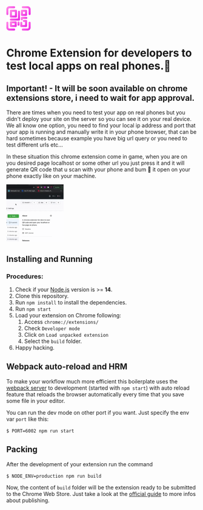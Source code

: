 <img src="src/assets/img/icon-128.png" width="64"/>


# Chrome Extension for developers to test local apps on real phones.📲

## Important! - It will be soon available on chrome extensions store, i need to wait for app approval.


There are times when you need to test your app on real phones but you didn't deploy your site on the server so you can see it on your real device. We all know one option, you need to find your local ip address and port that your app is running and manually write it in your phone browser, that can be hard sometimes because example you have big url query or you need to test different urls etc... 

In these situation this chrome extension come in game, when you are on you desired page localhost or some other url you just press it and it will generate QR code that u scan with your phone and bum 🎉 it open on your phone exactly like on your machine.

<img src="resources/show.gif" width="30%"/>

## Installing and Running

### Procedures:

1. Check if your [Node.js](https://nodejs.org/) version is >= **14**.
2. Clone this repository.
3. Run `npm install` to install the dependencies.
4. Run `npm start`
5. Load your extension on Chrome following:
   1. Access `chrome://extensions/`
   2. Check `Developer mode`
   3. Click on `Load unpacked extension`
   4. Select the `build` folder.
6. Happy hacking.

## Webpack auto-reload and HRM

To make your workflow much more efficient this boilerplate uses the [webpack server](https://webpack.github.io/docs/webpack-dev-server.html) to development (started with `npm start`) with auto reload feature that reloads the browser automatically every time that you save some file in your editor.

You can run the dev mode on other port if you want. Just specify the env var `port` like this:

```
$ PORT=6002 npm run start
```

## Packing

After the development of your extension run the command

```
$ NODE_ENV=production npm run build
```

Now, the content of `build` folder will be the extension ready to be submitted to the Chrome Web Store. Just take a look at the [official guide](https://developer.chrome.com/webstore/publish) to more infos about publishing.

